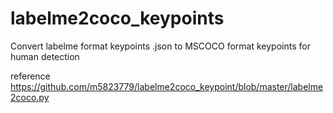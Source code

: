 # labelme2coco_keypoints
Convert labelme format keypoints .json to MSCOCO format keypoints for human detection

reference https://github.com/m5823779/labelme2coco_keypoint/blob/master/labelme2coco.py
